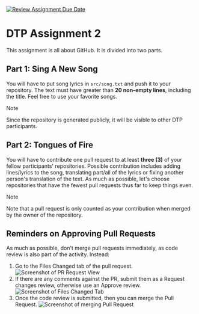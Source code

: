 [![Review Assignment Due Date](https://classroom.github.com/assets/deadline-readme-button-22041afd0340ce965d47ae6ef1cefeee28c7c493a6346c4f15d667ab976d596c.svg)](https://classroom.github.com/a/uGd_Uc2a)
# DTP Assignment 2

This assignment is all about GitHub. It is divided into two parts.

## Part 1: Sing A New Song
You will have to put song lyrics in `src/song.txt` and push it to your repository. The text must have greater than **20 non-empty lines**, including the title. Feel free to use your favorite songs.

> [!NOTE]
> Since the repository is generated publicly, it will be visible to other DTP participants.

## Part 2: Tongues of Fire
You will have to contribute one pull request to at least **three (3)** of your fellow participants' repositories. Possible contribution includes adding lines/lyrics to the song, translating part/all of the lyrics or fixing another person's translation of the text. As much as possible, let's choose repositories that have the fewest pull requests thus far to keep things even.

> [!NOTE]
> Note that a pull request is only counted as your contribution when merged by the owner of the repository.

## Reminders on Approving Pull Requests 
As much as possible, don't merge pull requests immediately, as code review is also part of the activity. Instead: 

1. Go to the Files Changed tab of the pull request.
![Screenshot of PR Request View](src/img/PR1.png)
2. If there are any comments against the PR, submit them as a Request changes review, otherwise use an Approve review.
![Screenshot of Files Changed Tab](src/img/PR2.png)
3. Once the code review is submitted, then you can merge the Pull Request.
![Screenshot of merging Pull Request](src/img/PR3.png)